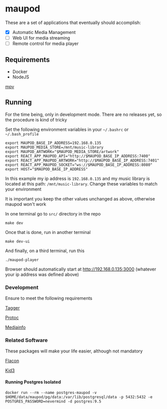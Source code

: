# maupod

These are a set of applications that eventually should accomplish:

- [x] Automatic Media Management
- [ ] Web UI for media streaming
- [ ] Remote control for media player

## Requirements

* Docker
* NodeJS

[mpv](src/docs/mpv.md)

## Running

For the time being, only in development mode. There are no releases yet, 
so the procedure is kind of tricky

Set the following environment variables in your `~/.bashrc` or `~/.bash_profile`

```
export MAUPOD_BASE_IP_ADDRESS=192.168.0.135
export MAUPOD_MEDIA_STORE=/mnt/music-library
export MAUPOD_ARTWORK="$MAUPOD_MEDIA_STORE/artwork"
export REACT_APP_MAUPOD_API="http://$MAUPOD_BASE_IP_ADDRESS:7400"
export REACT_APP_MAUPOD_ARTWORK="http://$MAUPOD_BASE_IP_ADDRESS:7401"
export REACT_APP_MAUPOD_SOCKET="ws://$MAUPOD_BASE_IP_ADDRESS:8080"
export HOST="$MAUPOD_BASE_IP_ADDRESS"
```

In this example my ip address is `192.168.0.135` and my music library is located at this path: `/mnt/music-library`. Change these variables to match your environment

It is important you keep the other values unchanged as above, otherwise maupod won't work


In one terminal go to `src/` directory in the repo

```
make dev
```

Once that is done, run in another terminal
```
make dev-ui
```

And finally, on a third terminal, run this

```
./maupod-player
```

Browser should automatically start at http://192.168.0.135:3000 (whatever your ip address was defined above)


### Development

Ensure to meet the following requirements

[Tagger](src/pkg/taggers/README.md)

[Protoc](src/docs/protocol-buffers.md)

[Mediainfo](src/docs/mediainfo.md)

### Related Software

These packages will make your life easier, although not mandatory

[Flacon](src/docs/flacon.md)

[Kid3](src/docs/kid3.md)

#### Running Postgres Isolated

```
docker run --rm --name postgres-maupod -v $HOME/data/maupod/pg/data:/var/lib/postgresql/data -p 5432:5432 -e POSTGRES_PASSWORD=nevermind -d postgres:9.5
```